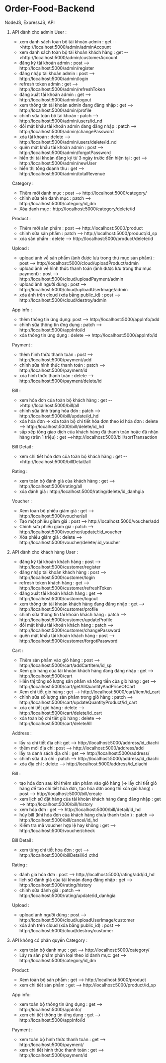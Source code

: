 # Order-Food-Backend

NodeJS, ExpressJS, API

1. API dành cho admin
   User :

   - xem danh sách toàn bộ tài khoản admin : get -->http://localhost:5000/admin/adminAccount
   - xem danh sách toàn bộ tài khoản khách hàng : get -->http://localhost:5000/admin/customerAccount
   - đăng ký tài khoản admin : post --> http://localhost:5000/admin/register
   - đăng nhập tài khoản admin : post --> http://localhost:5000/admin/login
   - refresh token admin : get --> http://localhost:5000/admin/refreshToken
   - đăng xuất tài khoản admin : get --> http://localhost:5000/admin/logout
   - xem thông tin tài khoản admin đang đăng nhập : get --> http://localhost:5000/admin/profile
   - chỉnh sửa toàn bộ tài khoản : patch --> http://localhost:5000/admin/users/id_nd
   - đổi mật khẩu tài khoản admin đang đăng nhập : patch --> http://localhost:5000/admin/changePassword
   - xóa tài khoản : delete --> http://localhost:5000/admin/users/delete/id_nd
   - quên mật khẩu tài khoản admin : post --> http://localhost:5000/admin/forgotPassword
   - hiển thị tài khoản đăng ký từ 3 ngày trước đến hiện tại : get --> http://localhost:5000/admin/newUser
   - hiển thị tổng doanh thu : get --> http://localhost:5000/admin/totalRevenue

   Category :

   - Thêm mới danh mục : post --> http://localhost:5000/category/
   - chỉnh sửa tên danh mục : patch --> http://localhost:5000/category/id_dm
   - Xóa danh mục : http://localhost:5000/category/delete/id

   Product :

   - Thêm mới sản phẩm : post --> http://localhost:5000/product
   - chỉnh sửa sản phẩm : patch --> http://localhost:5000/product/id_sp
   - xóa sản phẩm : delete --> http://localhost:5000/product/delete/id

   Upload :

   - upload ảnh về sản phẩm (ảnh được lưu trong thư mục sản phẩm) : post --> http://localhost:5000/cloud/uploadProduct/admin
   - upload ảnh về hình thức thanh toán (ảnh được lưu trong thư mục payment) : post --> http://localhost:5000/cloud/uploadPayment/admin
   - upload ảnh người dùng : post --> http://localhost:5000/cloud/uploadUserImage/admin
   - xóa ảnh trên cloud (xóa bằng public_id) : post --> http://localhost:5000/cloud/destroy/admin

   App info :

   - thêm thông tin ứng dụng: post --> http://localhost:5000/appInfo/add
   - chỉnh sửa thông tin ứng dụng : patch --> http://localhost:5000/appInfo/id
   - xóa thông tin ứng dụng : delete --> http://localhost:5000/appInfo/id

   Payment :

   - thêm hình thức thanh toán : post --> http://localhost:5000/payment/add
   - chỉnh sửa hình thức thanh toán : patch --> http://localhost:5000/payment/id
   - xóa hình thức thanh toán : delete --> http://localhost:5000/payment/delete/id

   Bill :

   - xem hóa đơn của toàn bộ khách hàng : get -->http://localhost:5000/bill/all
   - chỉnh sửa tình trạng hóa đơn : patch --> http://localhost:5000/bill/update/id_hd
   - xóa hóa đơn -> xóa toàn bộ chi tiết hóa đơn theo id hóa đơn : delete --> http://localhost:5000/bill/delete/id_hd
   - sắp xếp tổng giao dịch của khách hàng đã thanh toán hoặc đã nhận hàng (trên 1 triệu) : get -->http://localhost:5000/bill/sortTransaction

   Bill Detail :

   - xem chi tiết hóa đơn của toàn bộ khách hàng : get -->http://localhost:5000/billDetail/all

   Rating :

   - xem toàn bộ đánh giá của khách hàng : get --> http://localhost:5000/rating/all
   - xóa đánh giá : http://localhost:5000/rating/delete/id_danhgia

   Voucher :

   - Xem toàn bộ phiếu giảm giá : get --> http://localhost:5000/voucher/all
   - Tạo một phiếu giảm giá : post --> http://localhost:5000/voucher/add
   - Chỉnh sửa phiếu giảm giá : patch --> http://localhost:5000/voucher/update/:id_voucher
   - Xóa phiếu giảm giá : delete --> http://localhost:5000/voucher/delete/:id_voucher

2. API dành cho khách hàng
   User :

   - đăng ký tài khoản khách hàng : post --> http://localhost:5000/customer/register
   - đăng nhập tài khoản khách hàng : post --> http://localhost:5000/customer/login
   - refresh token khách hàng : get --> http://localhost:5000/customer/refreshToken
   - đăng xuất tài khoản khách hàng : get --> http://localhost:5000/customer/logout
   - xem thông tin tài khoản khách hàng đang đăng nhập : get --> http://localhost:5000/customer/profile
   - chỉnh sửa thông tin tài khoản khách hàng : patch --> http://localhost:5000/customer/updateProfile
   - đổi mật khẩu tài khoản khách hàng : patch --> http://localhost:5000/customer/changePassword
   - quên mật khẩu tài khoản khách hàng : post --> http://localhost:5000/customer/forgotPassword

   Cart :

   - Thêm sản phẩm vào giỏ hàng : post --> http://localhost:5000/cart/addCartItem/id_sp
   - Xem giỏ hàng của tài khoản khách hàng đang đăng nhập : get --> http://localhost:5000/cart
   - Hiển thị tổng số lượng sản phẩm và tổng tiền của giỏ hàng : get --> http://localhost:5000/cart/getAllQuantityAndPriceOfCart
   - Xem chi tiết giỏ hàng : get --> http://localhost:5000/cart/item/id_cart
   - chỉnh sửa số lượng sản phẩm trong giỏ hàng : patch --> http://localhost:5000/cart/updateQuantityProduct/id_cart
   - xóa chi tiết giỏ hàng : delete --> http://localhost:5000/cart/delete/id_cart
   - xóa toàn bộ chi tiết giỏ hàng : delete --> http://localhost:5000/cart/deleteAll

   Address :

   - lấy ra chi tiết địa chỉ: get --> http://localhost:5000/address/id_diachi
   - thêm mới địa chỉ: post --> http://localhost:5000/address/add
   - lấy ra danh sách địa chỉ : get --> http://localhost:5000/address/
   - chỉnh sửa địa chỉ : patch --> http://localhost:5000/address/id_diachi
   - xóa địa chỉ : delete --> http://localhost:5000/address/id_diachi

   Bill :

   - tạo hóa đơn sau khi thêm sản phẩm vào giỏ hàng (-> lấy chi tiết giỏ hàng để tạo chi tiết hóa đơn, tạo hóa đơn xong thì xóa giỏ hàng) : post --> http://localhost:5000/bill/create
   - xem lịch sử đặt hàng của tài khoản khách hàng đang đăng nhập : get --> http://localhost:5000/bill/history
   - xem hóa đơn : get --> http://localhost:5000/bill/detail/id_hd
   - hủy bill (khi hóa đơn của khách hàng chưa thanh toán ) : patch --> http://localhost:5000/bill/cancel/id_hd
   - Kiểm tra mã voucher hợp lệ hay không : get --> http://localhost:5000/voucher/check

   Bill Detail :

   - xem từng chi tiết hóa đơn : get --> http://localhost:5000/billDetail/id_cthd

   Rating :

   - đánh giá hóa đơn : post --> http://localhost:5000/rating/add/id_hd
   - lịch sử đánh giá của tài khoản đang đăng nhập : get --> http://localhost:5000/rating/history
   - chỉnh sửa đánh giá : patch --> http://localhost:5000/rating/update/id_danhgia

   Upload :

   - upload ảnh người dùng : post --> http://localhost:5000/cloud/uploadUserImage/customer
   - xóa ảnh trên cloud (xóa bằng public_id) : post --> http://localhost:5000/cloud/destroy/customer

3. API không có phân quyền
   Category :

   - xem toàn bộ danh mục : get --> http://localhost:5000/category/
   - Lấy ra sản phẩm phân loại theo id danh mục: get --> http://localhost:5000/category/id_dm

   Product:

   - Xem toàn bộ sản phẩm : get --> http://localhost:5000/product
   - xem chi tiết sản phẩm : get --> http://localhost:5000/product/id_sp

   App info:

   - xem toàn bộ thông tin ứng dụng : get --> http://localhost:5000/appInfo/
   - xem chi tiết thông tin ứng dụng : get --> http://localhost:5000/appInfo/id

   Payment :

   - xem toàn bộ hình thức thanh toán : get --> http://localhost:5000/payment/
   - xem chi tiết hình thức thanh toán : get --> http://localhost:5000/payment/id
